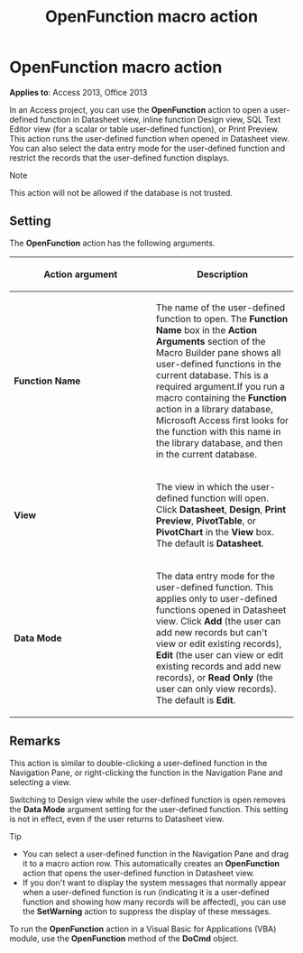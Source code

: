 ﻿---
title: OpenFunction macro action
TOCTitle: OpenFunction macro action
ms:assetid: 0446dbb9-c342-9225-27ba-b8a6892030e1
ms:mtpsurl: https://msdn.microsoft.com/library/Ff844833(v=office.15)
ms:contentKeyID: 48543005
ms.date: 09/18/2015
mtps_version: v=office.15
f1_keywords:
- vbaac10.chm89179
f1_categories:
- Office.Version=v15
---

# OpenFunction macro action

**Applies to**: Access 2013, Office 2013

In an Access project, you can use the **OpenFunction** action to open a user-defined function in Datasheet view, inline function Design view, SQL Text Editor view (for a scalar or table user-defined function), or Print Preview. This action runs the user-defined function when opened in Datasheet view. You can also select the data entry mode for the user-defined function and restrict the records that the user-defined function displays.

> [!NOTE]
> This action will not be allowed if the database is not trusted. 

## Setting

The **OpenFunction** action has the following arguments.

<table>
<colgroup>
<col style="width: 50%" />
<col style="width: 50%" />
</colgroup>
<thead>
<tr class="header">
<th><p>Action argument</p></th>
<th><p>Description</p></th>
</tr>
</thead>
<tbody>
<tr class="odd">
<td><p><strong>Function Name</strong></p></td>
<td><p>The name of the user-defined function to open. The <strong>Function Name</strong> box in the <strong>Action Arguments</strong> section of the Macro Builder pane shows all user-defined functions in the current database. This is a required argument.If you run a macro containing the <strong>Function</strong> action in a library database, Microsoft Access first looks for the function with this name in the library database, and then in the current database.</p></td>
</tr>
<tr class="even">
<td><p><strong>View</strong></p></td>
<td><p>The view in which the user-defined function will open. Click <strong>Datasheet</strong>, <strong>Design</strong>, <strong>Print Preview</strong>, <strong>PivotTable</strong>, or <strong>PivotChart</strong> in the <strong>View</strong> box. The default is <strong>Datasheet</strong>.</p></td>
</tr>
<tr class="odd">
<td><p><strong>Data Mode</strong></p></td>
<td><p>The data entry mode for the user-defined function. This applies only to user-defined functions opened in Datasheet view. Click <strong>Add</strong> (the user can add new records but can't view or edit existing records), <strong>Edit</strong> (the user can view or edit existing records and add new records), or <strong>Read Only</strong> (the user can only view records). The default is <strong>Edit</strong>.</p></td>
</tr>
</tbody>
</table>


## Remarks

This action is similar to double-clicking a user-defined function in the Navigation Pane, or right-clicking the function in the Navigation Pane and selecting a view.

Switching to Design view while the user-defined function is open removes the **Data Mode** argument setting for the user-defined function. This setting is not in effect, even if the user returns to Datasheet view.

> [!TIP]
> - You can select a user-defined function in the Navigation Pane and drag it to a macro action row. This automatically creates an **OpenFunction** action that opens the user-defined function in Datasheet view.
> - If you don't want to display the system messages that normally appear when a user-defined function is run (indicating it is a user-defined function and showing how many records will be affected), you can use the **SetWarning** action to suppress the display of these messages.

To run the **OpenFunction** action in a Visual Basic for Applications (VBA) module, use the **OpenFunction** method of the **DoCmd** object.

